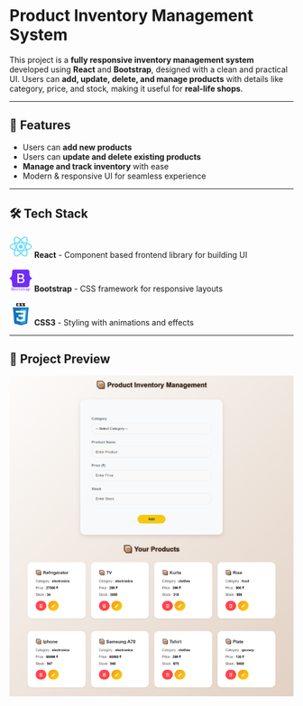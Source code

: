 # Product Inventory Management System

This project is a **fully responsive inventory management system** developed using **React** and **Bootstrap**, designed with a clean and practical UI. Users can **add, update, delete, and manage products** with details like category, price, and stock, making it useful for **real-life shops**.

---

## 🚀 Features
- Users can **add new products**  
- Users can **update and delete existing products**  
- **Manage and track inventory** with ease  
- Modern & responsive UI for seamless experience  

---

## 🛠️ Tech Stack
<p align="left">
  <img src="https://raw.githubusercontent.com/devicons/devicon/master/icons/react/react-original.svg" alt="React" width="40" height="40"/>  
  <b>React</b> - Component based frontend library for building UI  
  <br/><br/>
  <img src="https://raw.githubusercontent.com/devicons/devicon/master/icons/bootstrap/bootstrap-plain-wordmark.svg" alt="Bootstrap" width="40" height="40"/>  
  <b>Bootstrap</b> - CSS framework for responsive layouts  
  <br/><br/>
  <img src="https://raw.githubusercontent.com/devicons/devicon/master/icons/css3/css3-original-wordmark.svg" alt="CSS3" width="40" height="40"/>  
  <b>CSS3</b> - Styling with animations and effects  
</p>

---

## 📸 Project Preview
<img src="./product_inventory.png" alt="Project Preview" />
